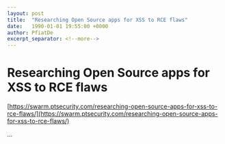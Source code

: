 ```yaml
---
layout: post
title:  "Researching Open Source apps for XSS to RCE flaws"
date:   1990-01-01 19:55:00 +0000
author: PfiatDe
excerpt_separator: <!--more-->
---
```


# Researching Open Source apps for XSS to RCE flaws

[https://swarm.ptsecurity.com/researching-open-source-apps-for-xss-to-rce-flaws/](https://swarm.ptsecurity.com/researching-open-source-apps-for-xss-to-rce-flaws/)

...
<!--more-->
